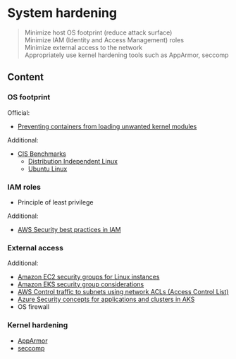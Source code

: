 # System hardening

> Minimize host OS footprint (reduce attack surface)  
> Minimize IAM (Identity and Access Management) roles  
> Minimize external access to the network  
> Appropriately use kernel hardening tools such as AppArmor, seccomp  

## Content

### OS footprint

Official:
* [Preventing containers from loading unwanted kernel modules](https://kubernetes.io/docs/tasks/administer-cluster/securing-a-cluster/#preventing-containers-from-loading-unwanted-kernel-modules)

Additional:
* [CIS Benchmarks](https://www.cisecurity.org/benchmark)
  * [Distribution Independent Linux](https://www.cisecurity.org/benchmark/distribution_independent_linux/)
  * [Ubuntu Linux](https://www.cisecurity.org/benchmark/ubuntu_linux)

### IAM roles

* Principle of least privilege

Additional:
* [AWS Security best practices in IAM](https://docs.aws.amazon.com/IAM/latest/UserGuide/best-practices.html)

### External access

Additional:
* [Amazon EC2 security groups for Linux instances](https://docs.aws.amazon.com/AWSEC2/latest/UserGuide/ec2-security-groups.html)
* [Amazon EKS security group considerations](https://docs.aws.amazon.com/eks/latest/userguide/sec-group-reqs.html)
* [AWS Control traffic to subnets using network ACLs (Access Control List)](https://docs.aws.amazon.com/vpc/latest/userguide/vpc-network-acls.html)
* [Azure Security concepts for applications and clusters in AKS](https://learn.microsoft.com/en-us/azure/aks/concepts-security)
* OS firewall

### Kernel hardening

* [AppArmor](tools/apparmor.md)
* [seccomp](tools/seccomp.md)
